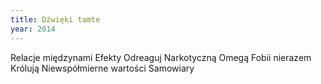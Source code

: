 ```yaml
---
title: Dźwięki tamte
year: 2014
---
```


Relacje międzynami
Efekty
Odreaguj
Narkotyczną
Omegą
Fobii nierazem
Królują
Niewspółmierne wartości
Samowiary
